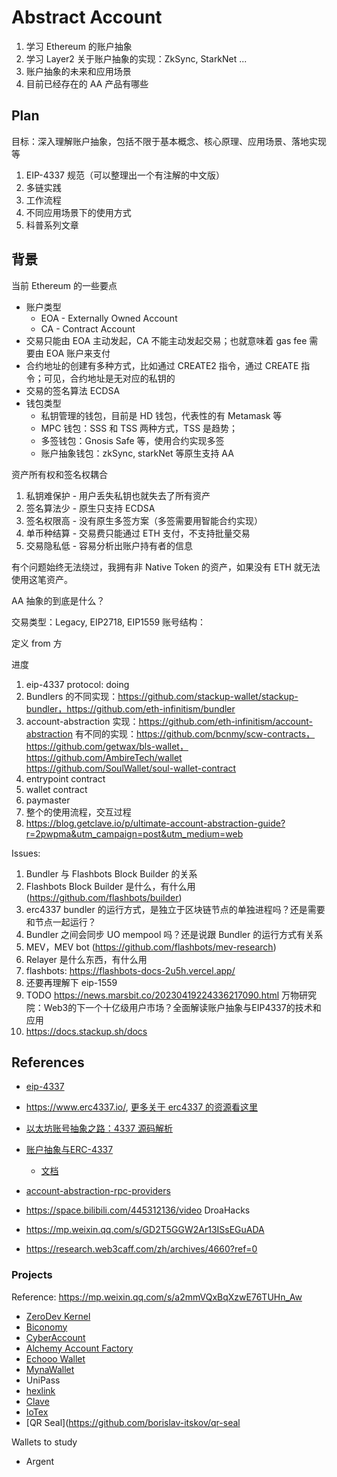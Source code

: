 # Abstract Account

1. 学习 Ethereum 的账户抽象
2. 学习 Layer2 关于账户抽象的实现：ZkSync, StarkNet ...
3. 账户抽象的未来和应用场景
4. 目前已经存在的 AA 产品有哪些

## Plan

目标：深入理解账户抽象，包括不限于基本概念、核心原理、应用场景、落地实现等

1. EIP-4337 规范（可以整理出一个有注解的中文版）
2. 多链实践
3. 工作流程
4. 不同应用场景下的使用方式
5. 科普系列文章

## 背景

当前 Ethereum 的一些要点

- 账户类型
  - EOA - Externally Owned Account
  - CA - Contract Account
- 交易只能由 EOA 主动发起，CA 不能主动发起交易；也就意味着 gas fee 需要由 EOA 账户来支付
- 合约地址的创建有多种方式，比如通过 CREATE2 指令，通过 CREATE 指令；可见，合约地址是无对应的私钥的
- 交易的签名算法 ECDSA
- 钱包类型
  - 私钥管理的钱包，目前是 HD 钱包，代表性的有 Metamask 等
  - MPC 钱包：SSS 和 TSS 两种方式，TSS 是趋势；
  - 多签钱包：Gnosis Safe 等，使用合约实现多签
  - 账户抽象钱包：zkSync, starkNet 等原生支持 AA

资产所有权和签名权耦合

1. 私钥难保护 - 用户丢失私钥也就失去了所有资产
2. 签名算法少 - 原生只支持 ECDSA
3. 签名权限高 - 没有原生多签方案（多签需要用智能合约实现）
4. 单币种结算 - 交易费只能通过 ETH 支付，不支持批量交易
5. 交易隐私低 - 容易分析出账户持有者的信息

有个问题始终无法绕过，我拥有非 Native Token 的资产，如果没有 ETH 就无法使用这笔资产。

AA 抽象的到底是什么？

交易类型：Legacy, EIP2718, EIP1559
账号结构：

定义 from 方



进度

1. eip-4337 protocol: doing
2. Bundlers 的不同实现：https://github.com/stackup-wallet/stackup-bundler，https://github.com/eth-infinitism/bundler
3. account-abstraction 实现：https://github.com/eth-infinitism/account-abstraction
  有不同的实现：https://github.com/bcnmy/scw-contracts，https://github.com/getwax/bls-wallet，https://github.com/AmbireTech/wallet
  https://github.com/SoulWallet/soul-wallet-contract
4. entrypoint contract
5. wallet contract
6. paymaster
7. 整个的使用流程，交互过程
8. https://blog.getclave.io/p/ultimate-account-abstraction-guide?r=2pwpma&utm_campaign=post&utm_medium=web


Issues:

1. Bundler 与 Flashbots Block Builder 的关系
2. Flashbots Block Builder 是什么，有什么用 (https://github.com/flashbots/builder)
3. erc4337 bundler 的运行方式，是独立于区块链节点的单独进程吗？还是需要和节点一起运行？
4. Bundler 之间会同步 UO mempool 吗？还是说跟 Bundler 的运行方式有关系
5. MEV，MEV bot (https://github.com/flashbots/mev-research)
6. Relayer 是什么东西，有什么用
7. flashbots: https://flashbots-docs-2u5h.vercel.app/
8. 还要再理解下 eip-1559
9. TODO https://news.marsbit.co/20230419224336217090.html 万物研究院：Web3的下一个十亿级用户市场？全面解读账户抽象与EIP4337的技术和应用
10. https://docs.stackup.sh/docs


## References

- [eip-4337](https://eips.ethereum.org/EIPS/eip-4337)
- https://www.erc4337.io/, [更多关于 erc4337 的资源看这里](https://www.erc4337.io/resources)

- [以太坊账号抽象之路：4337 源码解析](https://www.bilibili.com/video/BV1xs4y1i7Js/)
- [账户抽象与ERC-4337](https://www.bilibili.com/video/BV1NM4y1s77B/)
  - [文档](https://community.dorahacks.io/t/erc-4337/515)

- [account-abstraction-rpc-providers](https://github.com/arddluma/awesome-list-rpc-nodes-providers#account-abstraction-rpc-providers)

- https://space.bilibili.com/445312136/video DroaHacks
- https://mp.weixin.qq.com/s/GD2T5GGW2Ar13ISsEGuADA
- https://research.web3caff.com/zh/archives/4660?ref=0

### Projects

Reference: https://mp.weixin.qq.com/s/a2mmVQxBqXzwE76TUHn_Aw

- [ZeroDev Kernel](https://docs.zerodev.app/)
- [Biconomy](https://www.biconomy.io/)
- [CyberAccount](https://github.com/cyberconnecthq/cyber-account)
- [Alchemy Account Factory](https://docs.alchemy.com/reference/bundler-api-quickstart)
- [Echooo Wallet](https://www.echooo.xyz/)
- [MynaWallet](https://github.com/MynaWallet)
- UniPass
- [hexlink](https://www.hexlink.io/)
- [Clave](https://www.getclave.io/)
- [IoTex](https://iotex.io/)
- [QR Seal](https://github.com/borislav-itskov/qr-seal

Wallets to study

- Argent
